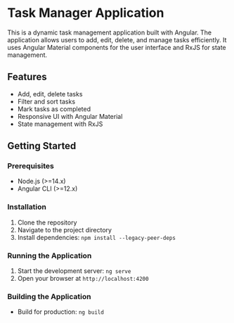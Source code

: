 # Task Manager Application

This is a dynamic task management application built with Angular. The application allows users to add, edit, delete, and manage tasks efficiently. It uses Angular Material components for the user interface and RxJS for state management.

## Features

- Add, edit, delete tasks
- Filter and sort tasks
- Mark tasks as completed
- Responsive UI with Angular Material
- State management with RxJS

## Getting Started

### Prerequisites

- Node.js (>=14.x)
- Angular CLI (>=12.x)

### Installation

1. Clone the repository
2. Navigate to the project directory
3. Install dependencies: `npm install --legacy-peer-deps`

### Running the Application

1. Start the development server: `ng serve`
2. Open your browser at `http://localhost:4200`

### Building the Application

- Build for production: `ng build`